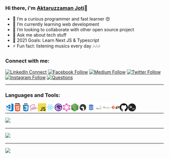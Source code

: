 ### Hi there, i'm [Aktaruzzaman Joti]👋 

- 🔭 I’m a curious programmer and fast learner 😍
- 🌱 I’m currently learning web development 
- 👯 I’m looking to collaborate with other open source project
- 💬 Ask me about tech stuff
- 🥅 2021 Goals: Learn Next JS & Typescript 
- ⚡ Fun fact: listening musics every day 🎶🎶🎶


### Connect with me:
[![LinkedIn Connect](https://img.shields.io/badge/%20-Connect-black?color=14171A&labelColor=212121&logo=linkedin&logoColor=ffffff)][linkedin]
[![Facebook Follow](https://img.shields.io/badge/%20-Follow-black?color=14171A&labelColor=1976d2&logo=facebook&logoColor=ffffff)][facebook] 
[![Medium Follow](https://img.shields.io/badge/%20-Follow-black?color=14171A&labelColor=1976d2&logo=medium&logoColor=ffffff)][medium]
[![Twitter Follow](https://img.shields.io/badge/%20-Follow-black?color=14171A&labelColor=1976d2&logo=twitter&logoColor=ffffff)][twitter]
[![Instagram Follow](https://img.shields.io/badge/%20-Follow-black?color=14171A&labelColor=1976d2&logo=instagram&logoColor=ffffff)][instagram]
[![Questions](https://img.shields.io/badge/%20-Questions-black?color=14171A&labelColor=fff&logo=stackoverflow&logoColor=0c0d0e26)](https://stackoverflow.com/users/15808892/aktaruzzaman-joti)

---


### Languages and Tools:

[<img align="left" alt="Visual Studio Code" width="26px" src="https://raw.githubusercontent.com/github/explore/80688e429a7d4ef2fca1e82350fe8e3517d3494d/topics/visual-studio-code/visual-studio-code.png" />][github]
[<img align="left" alt="HTML5" width="26px" src="https://raw.githubusercontent.com/github/explore/80688e429a7d4ef2fca1e82350fe8e3517d3494d/topics/html/html.png" />][github]
[<img align="left" alt="CSS3" width="26px" src="https://raw.githubusercontent.com/github/explore/80688e429a7d4ef2fca1e82350fe8e3517d3494d/topics/css/css.png" />][github]
[<img align="left" alt="Sass" width="26px" src="https://raw.githubusercontent.com/github/explore/80688e429a7d4ef2fca1e82350fe8e3517d3494d/topics/sass/sass.png" />][github]
[<img align="left" alt="JavaScript" width="26px" src="https://raw.githubusercontent.com/github/explore/80688e429a7d4ef2fca1e82350fe8e3517d3494d/topics/javascript/javascript.png" />][github]
[<img align="left" alt="React" width="26px" src="https://raw.githubusercontent.com/github/explore/80688e429a7d4ef2fca1e82350fe8e3517d3494d/topics/react/react.png" />][github]
[<img align="left" alt="Gatsby" width="26px" src="https://raw.githubusercontent.com/github/explore/e94815998e4e0713912fed477a1f346ec04c3da2/topics/gatsby/gatsby.png" />][github]
[<img align="left" alt="GraphQL" width="26px" src="https://raw.githubusercontent.com/github/explore/80688e429a7d4ef2fca1e82350fe8e3517d3494d/topics/graphql/graphql.png" />][github]
[<img align="left" alt="Node.js" width="26px" src="https://raw.githubusercontent.com/github/explore/80688e429a7d4ef2fca1e82350fe8e3517d3494d/topics/nodejs/nodejs.png" />][github]
[<img align="left" alt="Deno" width="26px" src="https://raw.githubusercontent.com/github/explore/361e2821e2dea67711cde99c9c40ed357061cf27/topics/deno/deno.png" />][github]
[<img align="left" alt="SQL" width="26px" src="https://raw.githubusercontent.com/github/explore/80688e429a7d4ef2fca1e82350fe8e3517d3494d/topics/sql/sql.png" />][github]
[<img align="left" alt="MySQL" width="26px" src="https://raw.githubusercontent.com/github/explore/80688e429a7d4ef2fca1e82350fe8e3517d3494d/topics/mysql/mysql.png" />][github]
[<img align="left" alt="MongoDB" width="26px" src="https://raw.githubusercontent.com/github/explore/80688e429a7d4ef2fca1e82350fe8e3517d3494d/topics/mongodb/mongodb.png" />][github]
[<img align="left" alt="Git" width="26px" src="https://raw.githubusercontent.com/github/explore/80688e429a7d4ef2fca1e82350fe8e3517d3494d/topics/git/git.png" />][github]
[<img align="left" alt="GitHub" width="26px" src="https://raw.githubusercontent.com/github/explore/78df643247d429f6cc873026c0622819ad797942/topics/github/github.png" />][github]
[<img align="left" alt="Terminal" width="26px" src="https://raw.githubusercontent.com/github/explore/80688e429a7d4ef2fca1e82350fe8e3517d3494d/topics/terminal/terminal.png" />][github]

<br />

---

<img src="https://github-readme-stats.vercel.app/api?username=aktaruzzamanjoti97&count_private=true&show_icons=true&title_color=ffffff&icon_color=bb2acf&text_color=daf7dc&bg_color=151515">

---

<img src="https://github-readme-stats.vercel.app/api/top-langs/?username=aktaruzzamanjoti97&langs_count=8">

---

<img src="https://github-readme-stats.vercel.app/api/wakatime?username=aktaruzzamanjoti97">

[Aktaruzzaman Joti]: https://www.facebook.com/profile.php?id=100008654107792
[twitter]: https://twitter.com/AktaruzzamanJo4
[instagram]: https://www.instagram.com/aktaruzzamanjoti/
[linkedin]: https://www.linkedin.com/in/aktaruzzaman-joti
[facebook]: https://www.facebook.com/profile.php?id=100008654107792
[medium]: https://aktaruzzamanjoti97.medium.com/
[github]: https://github.com/aktaruzzamanjoti97



